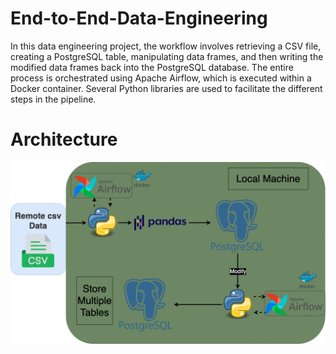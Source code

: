 # End-to-End-Data-Engineering
In this data engineering project, the workflow involves retrieving a CSV file, creating a PostgreSQL table, manipulating data frames, and then writing the modified data frames back into the PostgreSQL database. The entire process is orchestrated using Apache Airflow, which is executed within a Docker container. Several Python libraries are used to facilitate the different steps in the pipeline.

# Architecture

![image](img.png)
